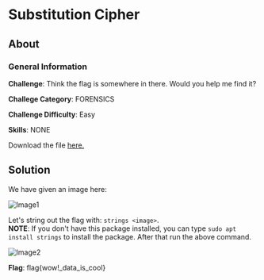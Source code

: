 # Substitution Cipher
## About

### General Information

__Challenge__: Think the flag is somewhere in there. Would you help me find it? 

__Challege Category__: FORENSICS

__Challenge Difficulty__: Easy

__Skills__: NONE

Download the file [here.](https://mega.nz/file/OHohCbTa#wbg60PARf4u6E6juuvK9-aDRe_bgEL937VO01EImM7c)

## Solution

We have given an image here:

![Image1](https://github.com/iParamjotSingh/WriteUps/blob/master/CTFlearn/Forensics%20101/file.png)

Let's string out the flag with: ```strings <image>```.  
__NOTE__: If you don't have this package installed, you can type ```sudo apt install strings``` to install the package. After that run the above command.

![Image2](https://github.com/iParamjotSingh/WriteUps/blob/master/CTFlearn/Forensics%20101/flag.png)

__Flag__: flag{wow!_data_is_cool}
